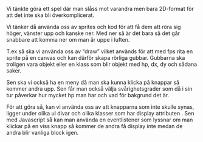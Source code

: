 Vi tänkte göra ett spel där man slåss mot varandra men bara 2D-format för att det inte ska bli överkomplicerat.

Vi tänker då använda oss av sprites och kod för att få dem att röra sig höger, vänster upp och kanske ner. Med ner så är det bara så det går snabbare att komma ner om man är uppe i luften.

T.ex så ska vi använda oss av “draw” vilket används för att med fps rita en sprite på en canvas och kan därför skapa rörliga gubbar. Gubbarna ska troligen vara objekt eller en klass som blir objekt med hp, dx, dy och sådana saker.

Sen ska vi också ha en meny då man ska kunna klicka på knappar så kommer andra upp.  Sen får man också välja svårighetsgrader som då i sin tur påverkar hur mycket hp man har och vad för bakgrund det är.

För att göra så, kan vi använda oss av att knapparna som inte skulle synas, ligger under olika ul divar och olika klasser som har display attributen . Sen med Javascript så kan man använda en eventlistener som lyssnar om man klickar på en viss knapp så kommer de andra få display inte medan de andra blir vanliga block igen.
